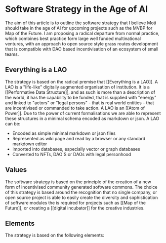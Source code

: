 # Software Strategy in the Age of AI

The aim of this article is to outline the software strategy that I believe Moti should take in the age of AI for upcoming projects such as the MVBP for Map of the Future. I am proposing a radical departure from normal practice, which combines best practice form large well funded multinational ventures, with an approach to open source style grass routes development that is compatible with DAO based incentivisation of an ecosystem of small teams.

## Everything is a LAO
The strategy is based on the radical premise that [[Everything is a LAO]]. A LAO is a "life-like" digitally augmented organisation of institution. It is a [[Performative Data Structure]], and as such is more than a description of the world, it has the capability to be funded, that is supplied with "energy" and linked to "actors" or "legal persons" - that is real world entities - that are incentivised or commanded to take action. A LAO is an [[Atom of Power]]. Due to the power of current formalisations we are able to represent these structures in a minimal schema encoded as markdown or json. A LAO can be:

- Encoded as simple minimal markdown or json files
- Represented as wiki page and read by a browser or any standard markdown editor
- Imported into databases, especially vector or graph databases
- Converted to NFTs, DAO'S or DAOs with legal personhood

## Values
The software strategy is based on the principle of the creation of a new form of incentivised community generated software commons. The choice of this strategy is based around the recognition that no single company, or open source project is able to easily create the diversity and sophistication of software modules the is required for projects such as [[Map of the Future]], or creating a [[digital incubator]] for the creative industries.

## Elements
The strategy is based on the following elements:
